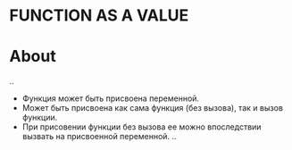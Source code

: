 # FUNCTION AS A VALUE

# About
..
- Функция может быть присвоена переменной.
- Может быть присвоена как сама функция (без вызова), так и вызов функции.
- При присовении функции без вызова ее можно впоследствии вызвать на присвоенной переменной.
..